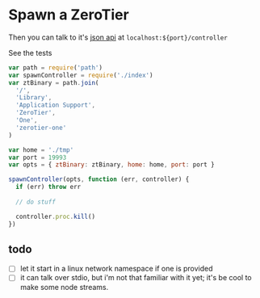 # Spawn a ZeroTier
Then you can talk to it's [json api](https://github.com/zerotier/ZeroTierOne/tree/master/controller) at `localhost:${port}/controller`

See the tests

```javascript
var path = require('path')
var spawnController = require('./index')
var ztBinary = path.join(
  '/',
  'Library',
  'Application Support',
  'ZeroTier',
  'One',
  'zerotier-one'
)

var home = './tmp'
var port = 19993
var opts = { ztBinary: ztBinary, home: home, port: port }

spawnController(opts, function (err, controller) {
  if (err) throw err
  
  // do stuff

  controller.proc.kill()
})
```

## todo 
- [ ] let it start in a linux network namespace if one is provided
- [ ] it can talk over stdio, but i'm not that familiar with it yet; it's be cool to make some node streams.
